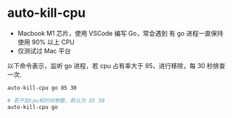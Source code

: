 # auto-kill-cpu

- Macbook M1 芯片，使用 VSCode 编写 Go，常会遇到 有 go 进程一直保持使用 90% 以上 CPU
- 仅测试过 Mac 平台

以下命令表示，监听 go 进程，若 cpu 占有率大于 85，进行移除，每 30 秒排查一次.

```bash
auto-kill-cpu go 85 30
```

```bash
# 若不加cpu和时间参数，默认为 85 30
auto-kill-cpu go
```

